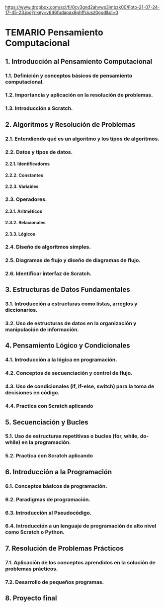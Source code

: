https://www.dropbox.com/scl/fi/0cv3gnd2ahvws3imbzk00/Foto-21-07-24-17-45-23.jpg?rlkey=v646fudapax8phffciusz0god&dl=0
# TEMARIO Pensamiento Computacional
## 1. Introducción al Pensamiento Computacional
### 1.1. Definición y conceptos básicos de pensamiento computacional.
### 1.2. Importancia y aplicación en la resolución de problemas.
### 1.3. Introducción a Scratch.
## 2. Algoritmos y Resolución de Problemas
### 2.1. Entendiendo qué es un algoritmo y los tipos de algoritmos.
### 2.2. Datos y tipos de datos.
#### 2.2.1. Identificadores
#### 2.2.2. Constantes
#### 2.2.3. Variables
### 2.3. Operadores.
#### 2.3.1. Aritméticos
#### 2.3.2. Relacionales
#### 2.3.3. Lógicos
### 2.4. Diseño de algoritmos simples.
### 2.5. Diagramas de flujo y diseño de diagramas de flujo.
### 2.6. Identificar interfaz de Scratch.
## 3. Estructuras de Datos Fundamentales
### 3.1. Introducción a estructuras como listas, arreglos y diccionarios.
### 3.2. Uso de estructuras de datos en la organización y manipulación de información.
## 4. Pensamiento Lógico y Condicionales
### 4.1. Introducción a la lógica en programación.
### 4.2. Conceptos de secuenciación y control de flujo.
### 4.3. Uso de condicionales (if, if-else, switch) para la toma de decisiones en código.
### 4.4. Practica con Scratch aplicando
## 5. Secuenciación y Bucles
### 5.1. Uso de estructuras repetitivas o bucles (for, while, do-while) en la programación.
### 5.2. Practica con Scratch aplicando
## 6. Introducción a la Programación
### 6.1. Conceptos básicos de programación.
### 6.2. Paradigmas de programación.
### 6.3. Introducción al Pseudocòdigo.
### 6.4. Introducción a un lenguaje de programación de alto nivel como  Scratch o Python.
## 7. Resolución de Problemas Prácticos
### 7.1. Aplicación de los conceptos aprendidos en la solución de problemas prácticos.
### 7.2. Desarrollo de pequeños programas.
## 8. Proyecto final
